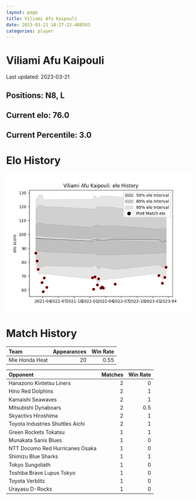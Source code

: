 ```yaml
---  
layout: page  
title: Viliami Afu Kaipouli  
date: 2023-03-21 18:27:22.488583  
categories: player  
---
```

# Viliami Afu Kaipouli


Last updated: 2023-03-21
## Positions: N8, L

## Current elo: 76.0

## Current Percentile: 3.0

# Elo History


![elo history](history_ViliamiAfuKaipouli.png)
# Match History


| Team           |   Appearances |   Win Rate |
|:---------------|--------------:|-----------:|
| Mie Honda Heat |            20 |       0.55 |

| Opponent                         |   Matches |   Win Rate |
|:---------------------------------|----------:|-----------:|
| Hanazono Kintetsu Liners         |         2 |        0   |
| Hino Red Dolphins                |         2 |        1   |
| Kamaishi Seawaves                |         2 |        1   |
| Mitsubishi Dynaboars             |         2 |        0.5 |
| Skyactivs Hiroshima              |         2 |        1   |
| Toyota Industries Shuttles Aichi |         2 |        1   |
| Green Rockets Tokatsu            |         1 |        1   |
| Munakata Sanix Blues             |         1 |        0   |
| NTT Docomo Red Hurricanes Osaka  |         1 |        0   |
| Shimizu Blue Sharks              |         1 |        1   |
| Tokyo Sungoliath                 |         1 |        0   |
| Toshiba Brave Lupus Tokyo        |         1 |        0   |
| Toyota Verblitz                  |         1 |        0   |
| Urayasu D-Rocks                  |         1 |        0   |